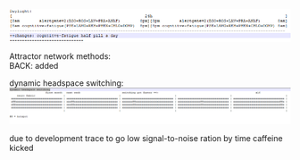 ![alt text](./res/Daylight.png "Hover Text")  
  
Attractor network methods:   
BACK: added  
  
dynamic headspace switching:  
![alt text](./res/dynamic_headspace_switching.png "Hover Text")  
  
due to development trace to go low signal-to-noise ration by time caffeine kicked  